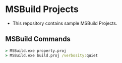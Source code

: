 # MSBuild Projects

* This repository contains sample MSBuild Projects.

## MSBuild Commands

```cmd
> MSBuild.exe property.proj
> MSBuild.exe build.proj /verbosity:quiet
```
